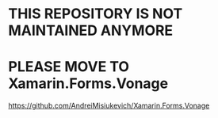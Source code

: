 # THIS REPOSITORY IS NOT MAINTAINED ANYMORE
# PLEASE MOVE TO Xamarin.Forms.Vonage
https://github.com/AndreiMisiukevich/Xamarin.Forms.Vonage

